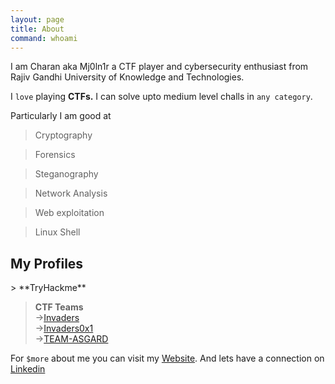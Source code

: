```yaml
---
layout: page
title: About
command: whoami
---
```


I am Charan aka Mj0ln1r a CTF player and cybersecurity enthusiast from Rajiv Gandhi University of Knowledge and Technologies.

I `love` playing **CTFs.** I can solve upto medium level challs in `any category`.

Particularly I am good at

> Cryptography

> Forensics

> Steganography

> Network Analysis

> Web exploitation

> Linux Shell 

<h2>My Profiles</h2>
> **TryHackme** <script src="https://tryhackme.com/badge/819191"></script>

> **CTF Teams** <br> &rarr;<a href="https://ctftime.org/team/71588" target=_blank>Invaders</a>
<br> &rarr;<a href="https://ctftime.org/team/217079" target=_blank>Invaders0x1</a>
<br> &rarr;<a href="https://ctftime.org/team/196057" target=_blank>TEAM-ASGARD</a>


For `$more` about me you can visit my <a href="https://themj0ln1r.github.io/mj0ln1rs-website/" target=_blank>Website</a>. And lets have a connection on <a href="https://linkedin.com/in/mj0ln1r/" target=_blank>Linkedin</a>